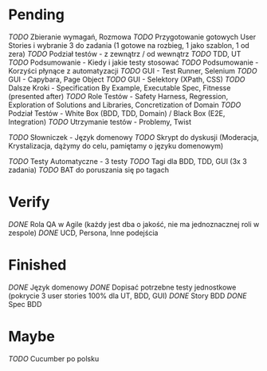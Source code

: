 # Pending

*TODO* Zbieranie wymagań, Rozmowa
*TODO* Przygotowanie gotowych User Stories i wybranie 3 do zadania (1 gotowe na rozbieg, 1 jako szablon, 1 od zera)
*TODO* Podział testów - z zewnątrz / od wewnątrz
*TODO* TDD, UT
*TODO* Podsumowanie - Kiedy i jakie testy stosować
*TODO* Podsumowanie - Korzyści płynące z automatyzacji
*TODO* GUI - Test Runner, Selenium
*TODO* GUI - Capybara, Page Object
*TODO* GUI - Selektory (XPath, CSS)
*TODO* Dalsze Kroki - Specification By Example, Executable Spec, Fitnesse (presented after)
*TODO* Role Testów - Safety Harness, Regression, Exploration of Solutions and Libraries, Concretization of Domain
*TODO* Podział Testów - White Box (BDD, TDD, Domain) / Black Box (E2E, Integration)
*TODO* Utrzymanie testów - Problemy, Twist

*TODO* Słowniczek - Język domenowy
*TODO* Skrypt do dyskusji (Moderacja, Krystalizacja, dążymy do celu, pamiętamy o języku domenowym)

*TODO* Testy Automatyczne - 3 testy
*TODO* Tagi dla BDD, TDD, GUI (3x 3 zadania)
*TODO* BAT do poruszania się po tagach

# Verify

*DONE* Rola QA w Agile (każdy jest dba o jakość, nie ma jednoznacznej roli w zespole)
*DONE* UCD, Persona, Inne podejścia

# Finished

*DONE* Język domenowy
*DONE* Dopisać potrzebne testy jednostkowe (pokrycie 3 user stories 100% dla UT, BDD, GUI)
*DONE* Story BDD
*DONE* Spec BDD

# Maybe

*TODO* Cucumber po polsku